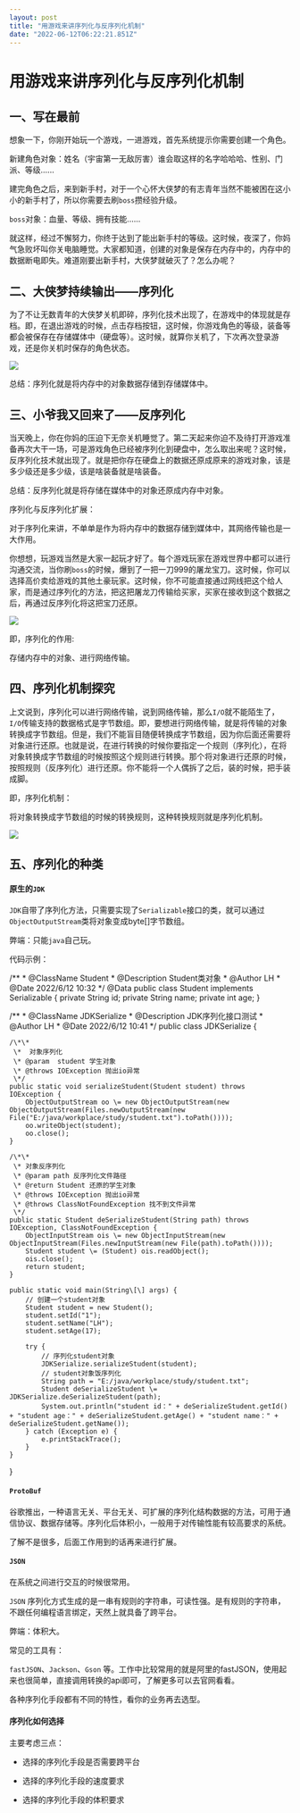 ```yaml
---
layout: post
title: "用游戏来讲序列化与反序列化机制"
date: "2022-06-12T06:22:21.851Z"
---
```

用游戏来讲序列化与反序列化机制
===============

一、写在最前
------

想象一下，你刚开始玩一个游戏，一进游戏，首先系统提示你需要创建一个角色。

新建角色对象：姓名（宇宙第一无敌厉害）谁会取这样的名字哈哈哈、性别、门派、等级......

建完角色之后，来到新手村，对于一个心怀大侠梦的有志青年当然不能被困在这小小的新手村了，所以你需要去刷`boss`攒经验升级。

`boss`对象：血量、等级、拥有技能......

就这样，经过不懈努力，你终于达到了能出新手村的等级。这时候，夜深了，你妈气急败坏叫你关电脑睡觉。大家都知道，创建的对象是保存在内存中的，内存中的数据断电即失。难道刚要出新手村，大侠梦就破灭了？怎么办呢？

二、大侠梦持续输出——序列化
--------------

为了不让无数青年的大侠梦关机即碎，序列化技术出现了，在游戏中的体现就是存档。即，在退出游戏的时候，点击存档按钮，这时候，你游戏角色的等级，装备等都会被保存在存储媒体中（硬盘等）。这时候，就算你关机了，下次再次登录游戏，还是你关机时保存的角色状态。

![](https://img2022.cnblogs.com/blog/2185233/202206/2185233-20220610172103987-736266324.png)

总结：序列化就是将内存中的对象数据存储到存储媒体中。

三、小爷我又回来了——反序列化
---------------

当天晚上，你在你妈的压迫下无奈关机睡觉了。第二天起来你迫不及待打开游戏准备再次大干一场，可是游戏角色已经被序列化到硬盘中，怎么取出来呢？这时候，反序列化技术就出现了。就是把你存在硬盘上的数据还原成原来的游戏对象，该是多少级还是多少级，该是啥装备就是啥装备。

总结：反序列化就是将存储在媒体中的对象还原成内存中对象。

序列化与反序列化扩展：

对于序列化来讲，不单单是作为将内存中的数据存储到媒体中，其网络传输也是一大作用。

你想想，玩游戏当然是大家一起玩才好了。每个游戏玩家在游戏世界中都可以进行沟通交流，当你刷`boss`的时候，爆到了一把一刀999的屠龙宝刀。这时候，你可以选择高价卖给游戏的其他土豪玩家。这时候，你不可能直接通过网线把这个给人家，而是通过序列化的方法，把这把屠龙刀传输给买家，买家在接收到这个数据之后，再通过反序列化将这把宝刀还原。

![](https://img2022.cnblogs.com/blog/2185233/202206/2185233-20220610172118296-2073493386.png)

即，序列化的作用:

存储内存中的对象、进行网络传输。

四、序列化机制探究
---------

上文说到，序列化可以进行网络传输，说到网络传输，那么`I/O`就不能陌生了，`I/O`传输支持的数据格式是字节数组。即，要想进行网络传输，就是将传输的对象转换成字节数组。但是，我们不能盲目随便转换成字节数组，因为你后面还需要将对象进行还原。也就是说，在进行转换的时候你要指定一个规则（序列化），在将对象转换成字节数组的时候按照这个规则进行转换。那个将对象进行还原的时候，按照规则（反序列化）进行还原。你不能将一个人偶拆了之后，装的时候，把手装成脚。

即，序列化机制：

将对象转换成字节数组的时候的转换规则，这种转换规则就是序列化机制。

![](https://img2022.cnblogs.com/blog/2185233/202206/2185233-20220610172131575-849682439.png)

五、序列化的种类
--------

#### 原生的`JDK`

`JDK`自带了序列化方法，只需要实现了`Serializable`接口的类，就可以通过`ObjectOutputStream`类将对象变成byte\[\]字节数组。

弊端：只能`java`自己玩。

代码示例：

/\*\*
 \* @ClassName Student
 \* @Description Student类对象
 \* @Author LH
 \* @Date 2022/6/12 10:32
 \*/
@Data
public class Student implements Serializable {
    private String id;
    private String name;
    private int age;
}

/\*\*
 \* @ClassName JDKSerialize
 \* @Description JDK序列化接口测试
 \* @Author LH
 \* @Date 2022/6/12 10:41
 \*/
public class JDKSerialize {

    /\*\*
     \*  对象序列化
     \* @param  student 学生对象
     \* @throws IOException 抛出io异常
     \*/
    public static void serializeStudent(Student student) throws IOException {
        ObjectOutputStream oo \= new ObjectOutputStream(new ObjectOutputStream(Files.newOutputStream(new File("E:/java/workplace/study/student.txt").toPath())));
        oo.writeObject(student);
        oo.close();
    }

    /\*\*
     \* 对象反序列化
     \* @param path 反序列化文件路径
     \* @return Student 还原的学生对象
     \* @throws IOException 抛出io异常
     \* @throws ClassNotFoundException 找不到文件异常
     \*/
    public static Student deSerializeStudent(String path) throws IOException, ClassNotFoundException {
        ObjectInputStream ois \= new ObjectInputStream(new ObjectInputStream(Files.newInputStream(new File(path).toPath())));
        Student student \= (Student) ois.readObject();
        ois.close();
        return student;
    }

    public static void main(String\[\] args) {
        // 创建一个student对象
        Student student = new Student();
        student.setId("1");
        student.setName("LH");
        student.setAge(17);

        try {
            // 序列化student对象
            JDKSerialize.serializeStudent(student);
            // student对象饭序列化
            String path = "E:/java/workplace/study/student.txt";
            Student deSerializeStudent \= JDKSerialize.deSerializeStudent(path);
            System.out.println("student id：" + deSerializeStudent.getId() + "student age：" + deSerializeStudent.getAge() + "student name：" + deSerializeStudent.getName());
        } catch (Exception e) {
            e.printStackTrace();
        }
    }
}

#### **`ProtoBuf`**

谷歌推出，一种语言无关、平台无关、可扩展的序列化结构数据的方法，可用于通信协议、数据存储等。序列化后体积小，一般用于对传输性能有较高要求的系统。

了解不是很多，后面工作用到的话再来进行扩展。

#### **`JSON`**

在系统之间进行交互的时候很常用。

`JSON` 序列化方式生成的是一串有规则的字符串，可读性强。是有规则的字符串，不跟任何编程语言绑定，天然上就具备了跨平台。

弊端：体积大。

常见的工具有：

`fastJSON`、`Jackson`、`Gson` 等。工作中比较常用的就是阿里的fastJSON，使用起来也很简单，直接调用转换的api即可，了解更多可以去官网看看。

各种序列化手段都有不同的特性，看你的业务再去选型。

#### 序列化如何选择

主要考虑三点：

*   选择的序列化手段是否需要跨平台
    
*   选择的序列化手段的速度要求
    
*   选择的序列化手段的体积要求